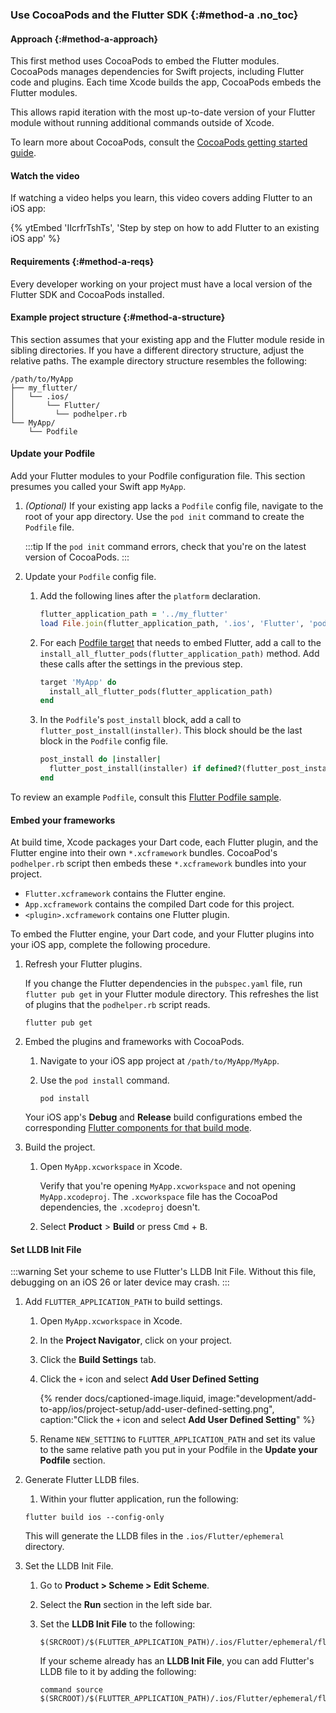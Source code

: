 ### Use CocoaPods and the Flutter SDK {:#method-a .no_toc}

#### Approach {:#method-a-approach}

This first method uses CocoaPods to embed the Flutter modules.
CocoaPods manages dependencies for Swift projects,
including Flutter code and plugins.
Each time Xcode builds the app,
CocoaPods embeds the Flutter modules.

This allows rapid iteration with the most up-to-date
version of your Flutter module without running additional
commands outside of Xcode.

To learn more about CocoaPods,
consult the [CocoaPods getting started guide][].

#### Watch the video

If watching a video helps you learn,
this video covers adding Flutter to an iOS app:

{% ytEmbed 'IIcrfrTshTs', 'Step by step on how to add Flutter to an existing iOS app' %}

#### Requirements {:#method-a-reqs}

Every developer working on your project must have a local version
of the Flutter SDK and CocoaPods installed.

#### Example project structure {:#method-a-structure}

This section assumes that your existing app and
the Flutter module reside in sibling directories.
If you have a different directory structure,
adjust the relative paths.
The example directory structure resembles the following:

```plaintext
/path/to/MyApp
├── my_flutter/
│   └── .ios/
│       └── Flutter/
│         └── podhelper.rb
└── MyApp/
    └── Podfile
```

#### Update your Podfile

Add your Flutter modules to your Podfile configuration file.
This section presumes you called your Swift app `MyApp`.

1. _(Optional)_ If your existing app lacks a `Podfile` config file,
   navigate to the root of your app directory.
   Use the `pod init` command to create the `Podfile` file.

   :::tip
   If the `pod init` command errors,
   check that you're on the latest version of CocoaPods.
   :::

1. Update your `Podfile` config file.

   1. Add the following lines after the `platform` declaration.

      ```ruby title="MyApp/Podfile"
      flutter_application_path = '../my_flutter'
      load File.join(flutter_application_path, '.ios', 'Flutter', 'podhelper.rb')
      ```

   1. For each [Podfile target][] that needs to embed Flutter,
      add a call to the
      `install_all_flutter_pods(flutter_application_path)` method.
      Add these calls after the settings in the previous step.

      ```ruby title="MyApp/Podfile"
      target 'MyApp' do
        install_all_flutter_pods(flutter_application_path)
      end
      ```

   1. In the `Podfile`'s `post_install` block,
      add a call to `flutter_post_install(installer)`.
      This block should be the last block in the `Podfile` config file.

      ```ruby title="MyApp/Podfile"
      post_install do |installer|
        flutter_post_install(installer) if defined?(flutter_post_install)
      end
      ```

To review an example `Podfile`, consult this [Flutter Podfile sample][].

#### Embed your frameworks

At build time, Xcode packages your Dart code, each Flutter plugin,
and the Flutter engine into their own `*.xcframework` bundles.
CocoaPod's `podhelper.rb` script then embeds these
`*.xcframework` bundles into your project.

* `Flutter.xcframework` contains the Flutter engine.
* `App.xcframework` contains the compiled Dart code for this project.
* `<plugin>.xcframework` contains one Flutter plugin.

To embed the Flutter engine, your Dart code, and your Flutter plugins
into your iOS app, complete the following procedure.

1. Refresh your Flutter plugins.

   If you change the Flutter dependencies in the `pubspec.yaml` file,
   run `flutter pub get` in your Flutter module directory.
   This refreshes the list of plugins that the `podhelper.rb` script reads.

   ```console
   flutter pub get
   ```

1. Embed the plugins and frameworks with CocoaPods.

   1. Navigate to your iOS app project at `/path/to/MyApp/MyApp`.

   1. Use the `pod install` command.

      ```console
      pod install
      ```

   Your iOS app's **Debug** and **Release** build configurations embed
   the corresponding [Flutter components for that build mode][build-modes].

1. Build the project.

   1. Open `MyApp.xcworkspace` in Xcode.

      Verify that you're opening `MyApp.xcworkspace` and
      not opening `MyApp.xcodeproj`.
      The `.xcworkspace` file has the CocoaPod dependencies,
      the `.xcodeproj` doesn't.

   1. Select **Product** > **Build** or press <kbd>Cmd</kbd> + <kbd>B</kbd>.

#### Set LLDB Init File

:::warning
Set your scheme to use Flutter's LLDB Init File. Without this file, debugging
on an iOS 26 or later device may crash.
:::

1. Add `FLUTTER_APPLICATION_PATH` to build settings.

   1. Open `MyApp.xcworkspace` in Xcode.

   1. In the **Project Navigator**, click on your project.

   1. Click the **Build Settings** tab.

   1. Click the `+` icon and select **Add User Defined Setting**

      {% render docs/captioned-image.liquid,
      image:"development/add-to-app/ios/project-setup/add-user-defined-setting.png",
      caption:"Click the `+` icon and select **Add User Defined Setting**" %}

   1. Rename `NEW_SETTING` to `FLUTTER_APPLICATION_PATH` and set its value to
      the same relative path you put in your Podfile in the **Update your
      Podfile** section.

1. Generate Flutter LLDB files.

   1. Within your flutter application, run the following:

   ```console
   flutter build ios --config-only
   ```

   This will generate the LLDB files in the `.ios/Flutter/ephemeral` directory.

1. Set the LLDB Init File.

   1. Go to **Product > Scheme > Edit Scheme**.

   1. Select the **Run** section in the left side bar.

   1. Set the **LLDB Init File** to the following:

      ```console
      $(SRCROOT)/$(FLUTTER_APPLICATION_PATH)/.ios/Flutter/ephemeral/flutter_lldbinit
      ```

      If your scheme already has an **LLDB Init File**, you can add Flutter's
      LLDB file to it by adding the following:

      ```console
      command source $(SRCROOT)/$(FLUTTER_APPLICATION_PATH)/.ios/Flutter/ephemeral/flutter_lldbinit
      ```

[build-modes]: /testing/build-modes
[CocoaPods getting started guide]: https://guides.cocoapods.org/using/using-cocoapods.html
[Podfile target]: https://guides.cocoapods.org/syntax/podfile.html#target
[Flutter Podfile sample]: https://github.com/flutter/samples/blob/main/add_to_app/plugin/ios_using_plugin/Podfile
